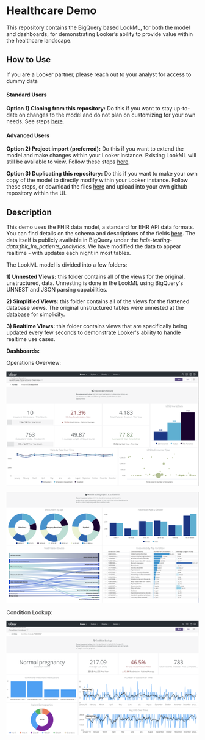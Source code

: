 # Healthcare Demo

This repository contains the BigQuery based LookML, for both the model and dashboards, for demonstrating Looker’s ability to provide value within the healthcare landscape.


## How to Use
If you are a Looker partner, please reach out to your analyst for access to dummy data

#### Standard Users
**Option 1) Cloning from this repository:**
Do this if you want to stay up-to-date on changes to the model and do not plan on customizing for your own needs. See steps [here](https://docs.looker.com/data-modeling/getting-started/create-projects#clone_repo).

#### Advanced Users
**Option 2) Project import (preferred):**
Do this if you want to extend the model and make changes within your Looker instance. Existing LookML will still be available to view. Follow these steps [here](https://docs.looker.com/data-modeling/learning-lookml/importing-projects).

**Option 3) Duplicating this repository:**
Do this if you want to make your own copy of the model to directly modify within your Looker instance. Follow these steps, or download the files [here](https://www.nomachetejuggling.com/2011/09/12/moving-one-git-repo-into-another-as-subdirectory/) and upload into your own github repository within the UI.

## Description

This demo uses the FHIR data model, a standard for EHR API data formats. You can find details on the schema and descriptions of the fields [here](http://hl7.org/fhir/). The data itself is publicly available in BigQuery under the *hcls-testing-data:fhir_1m_patients_analytics*. We have modified the data to appear realtime - with updates each night in most tables.

The LookML model is divided into a few folders:

  **1) Unnested Views:** this folder contains all of the views for the original, unstructured, data. Unnesting is done in the LookML using BigQuery's UNNEST and JSON parsing capabilities.

  **2) Simplified Views:** this folder contains all of the views for the flattened database views. The original unstructured tables were unnested at the database for simplicity.

  **3) Realtime Views:** this folder contains views that are specifically being updated every few seconds to demonstrate Looker's ability to handle realtime use cases.


**Dashboards:**

Operations Overview:

![Operations Overview Dashboard - Part 1](dashboards/ops_1.png)


![Operations Overview Dashboard - Part 2](dashboards/ops_2.png)



Condition Lookup:

![Condition Lookup Dashboard](dashboards/cond_1.png)

